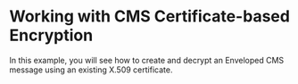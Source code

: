 # Working with CMS Certificate-based Encryption

In this example, you will see how to create and decrypt an Enveloped CMS message using an existing X.509 certificate. 

